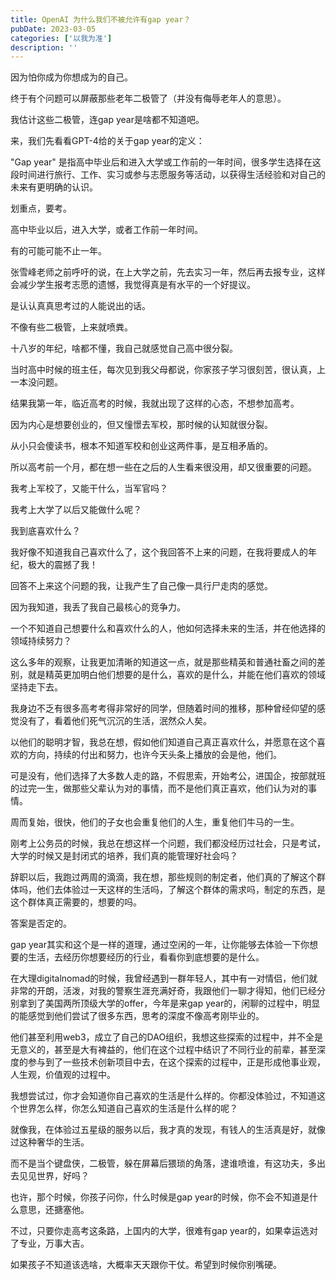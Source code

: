 ```yaml
---
title: OpenAI 为什么我们不被允许有gap year？
pubDate: 2023-03-05
categories: ['以我为准']
description: ''
---
```



因为怕你成为你想成为的自己。

终于有个问题可以屏蔽那些老年二极管了（并没有侮辱老年人的意思）。

我估计这些二极管，连gap year是啥都不知道吧。

来，我们先看看GPT-4给的关于gap year的定义：

"Gap year" 是指高中毕业后和进入大学或工作前的一年时间，很多学生选择在这段时间进行旅行、工作、实习或参与志愿服务等活动，以获得生活经验和对自己的未来有更明确的认识。

划重点，要考。

高中毕业以后，进入大学，或者工作前一年时间。

有的可能可能不止一年。

张雪峰老师之前呼吁的说，在上大学之前，先去实习一年，然后再去报专业，这样会减少学生报考志愿的遗憾，我觉得真是有水平的一个好提议。

是认认真真思考过的人能说出的话。

不像有些二极管，上来就喷粪。

十八岁的年纪，啥都不懂，我自己就感觉自己高中很分裂。

当时高中时候的班主任，每次见到我父母都说，你家孩子学习很刻苦，很认真，上一本没问题。

结果我第一年，临近高考的时候，我就出现了这样的心态，不想参加高考。

因为内心是想要创业的，但又憧憬去军校，那时候的认知就很分裂。

从小只会傻读书，根本不知道军校和创业这两件事，是互相矛盾的。

所以高考前一个月，都在想一些在之后的人生看来很没用，却又很重要的问题。

我考上军校了，又能干什么，当军官吗？

我考上大学了以后又能做什么呢？

我到底喜欢什么？

我好像不知道我自己喜欢什么了，这个我回答不上来的问题，在我将要成人的年纪，极大的震撼了我！

回答不上来这个问题的我，让我产生了自己像一具行尸走肉的感觉。

因为我知道，我丢了我自己最核心的竞争力。

一个不知道自己想要什么和喜欢什么的人，他如何选择未来的生活，并在他选择的领域持续努力？

这么多年的观察，让我更加清晰的知道这一点，就是那些精英和普通社畜之间的差别，就是精英更加明白他们想要的是什么，喜欢的是什么，并能在他们喜欢的领域坚持走下去。

我身边不乏有很多高考考得非常好的同学，但随着时间的推移，那种曾经仰望的感觉没有了，看着他们死气沉沉的生活，泯然众人矣。

以他们的聪明才智，我总在想，假如他们知道自己真正喜欢什么，并愿意在这个喜欢的方向，持续的付出和努力，也许今天头条上播放的会是他，他们。

可是没有，他们选择了大多数人走的路，不假思索，开始考公，进国企，按部就班的过完一生，做那些父辈认为对的事情，而不是他们真正喜欢，他们认为对的事情。

周而复始，很快，他们的子女也会重复他们的人生，重复他们牛马的一生。

刚考上公务员的时候，我总在想这样一个问题，我们都没经历过社会，只是考试，大学的时候又是封闭式的培养，我们真的能管理好社会吗？

辞职以后，我跑过两周的滴滴，我在想，那些规则的制定者，他们真的了解这个群体吗，他们去体验过一天这样的生活吗，了解这个群体的需求吗，制定的东西，是这个群体真正需要的，想要的吗。

答案是否定的。

gap year其实和这个是一样的道理，通过空闲的一年，让你能够去体验一下你想要的生活，去经历你想要经历的行业，看看你到底想要的是什么。

在大理digitalnomad的时候，我曾经遇到一群年轻人，其中有一对情侣，他们就非常的开朗，活泼，对我的警察生涯充满好奇，我跟他们一聊才得知，他们已经分别拿到了美国两所顶级大学的offer，今年是来gap year的，闲聊的过程中，明显的能感觉到他们尝试了很多东西，思考的深度不像高考刚毕业的。

他们甚至利用web3，成立了自己的DAO组织，我想这些探索的过程中，并不全是无意义的，甚至是大有裨益的，他们在这个过程中结识了不同行业的前辈，甚至深度的参与到了一些技术创新项目中去，在这个探索的过程中，正是形成他事业观，人生观，价值观的过程中。



我想尝试过，你才会知道你自己喜欢的生活是什么样的。你都没体验过，不知道这个世界怎么样，你怎么知道自己喜欢的生活是什么样的呢？

就像我，在体验过五星级的服务以后，我才真的发现，有钱人的生活真是好，就像过这种奢华的生活。


而不是当个键盘侠，二极管，躲在屏幕后猥琐的角落，逮谁喷谁，有这功夫，多出去见见世界，好吗？

也许，那个时候，你孩子问你，什么时候是gap year的时候，你不会不知道是什么意思，还搪塞他。

不过，只要你走高考这条路，上国内的大学，很难有gap year的，如果幸运选对了专业，万事大吉。

如果孩子不知道该选啥，大概率天天跟你干仗。希望到时候你别嘴硬。

